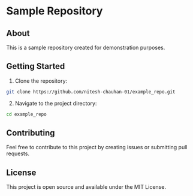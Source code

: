 # Sample Repository

## About

This is a sample repository created for demonstration purposes.

## Getting Started

1. Clone the repository:
```bash
git clone https://github.com/nitesh-chauhan-01/example_repo.git
```

2. Navigate to the project directory:
```bash
cd example_repo
```

## Contributing

Feel free to contribute to this project by creating issues or submitting pull requests.

## License

This project is open source and available under the MIT License.